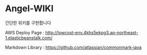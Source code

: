 # Angel-WIKI
간단한 위키를 구현합니다

AWS Deploy Page : http://lowcost-env.4khs5ekpg3.ap-northeast-1.elasticbeanstalk.com/



Markdown Library : https://github.com/atlassian/commonmark-java
